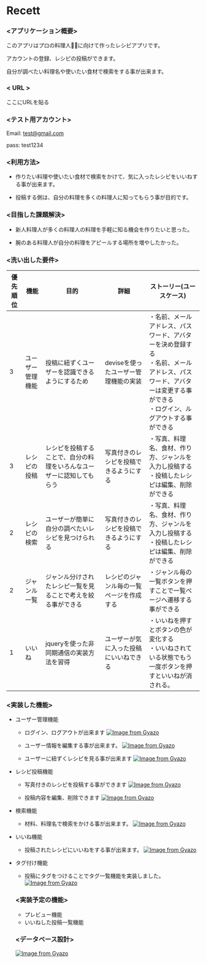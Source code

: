 # Recett

### <アプリケーション概要>

このアプリはプロの料理人👨‍🍳に向けて作ったレシピアプリです。

アカウントの登録、レシピの投稿ができます。

自分が調べたい料理名や使いたい食材で検索をする事が出来ます。

### < URL >
ここにURLを貼る

### <テスト用アカウント>

 Email: test@gmail.com

 pass: test1234

 ### <利用方法>

* 作りたい料理や使いたい食材で検索をかけて、気に入ったレシピをいいねする事が出来ます。

* 投稿する側は、自分の料理を多くの料理人に知ってもらう事が目的です。

### <目指した課題解決>

* 新人料理人が多くの料理人の料理を手軽に知る機会を作りたいと思った。

* 腕のある料理人が自分の料理をアピールする場所を増やしたかった。

### <洗い出した要件>
| 優先順位 | 機能 | 目的 | 詳細 | ストーリー(ユースケース) |
|---------|------|----|------|----------------------|
| 3        | ユーザー管理機能 |投稿に紐ずくユーザーを認識できるようにするため |deviseを使ったユーザー管理機能の実装 |・名前、メールアドレス、パスワード、アバターを決め登録する<br>・名前、メールアドレス、パスワード、アバターは変更する事ができる<br>・ログイン、ルグアウトする事ができる
| 3       | レシピの投稿 | レシピを投稿することで、自分の料理をいろんなユーザーに認知してもらう | 写真付きのレシピを投稿できるようにする |・写真、料理名、食材、作り方、ジャンルを入力し投稿する<br>・投稿したレシピは編集、削除ができる |
| 2       | レシピの検索  | ユーザーが簡単に自分の調べたいレシピを見つけられる | 写真付きのレシピを投稿できるようにする |・写真、料理名、食材、作り方、ジャンルを入力し投稿する<br>・投稿したレシピは編集、削除ができる|
| 2       | ジャンル一覧 | ジャンル分けされたレシピ一覧を見ることで考えを絞る事ができる | レシピのジャンル毎の一覧ページを作成する | ・ジャンル毎の一覧ボタンを押すことで一覧ページへ遷移する事ができる |
| 1      | いいね | jqueryを使った非同期通信の実装方法を習得 | ユーザーが気に入った投稿にいいねできる | ・いいねを押すとボタンの色が変化する<br>・いいねされている状態でもう一度ボタンを押すといいねが消される。|

### <実装した機能>

* ユーザー管理機能
  * ログイン、ログアウトが出来ます
  [![Image from Gyazo](https://i.gyazo.com/5b07e5da64e48f4c82c2f6139393a199.gif)](https://gyazo.com/5b07e5da64e48f4c82c2f6139393a199)

  * ユーザー情報を編集する事が出来ます。
  [![Image from Gyazo](https://i.gyazo.com/fd6d9948facd056121849b7e11e8add2.gif)](https://gyazo.com/fd6d9948facd056121849b7e11e8add2)

  * ユーザーに紐ずくレシピを見る事が出来ます
  [![Image from Gyazo](https://i.gyazo.com/b12c44a294367ed50b6edf3d80970196.gif)](https://gyazo.com/b12c44a294367ed50b6edf3d80970196)

* レシピ投稿機能
  * 写真付きのレシピを投稿する事ができます
  [![Image from Gyazo](https://i.gyazo.com/351dc0e9a1132fad814712b6ad4fc951.gif)](https://gyazo.com/351dc0e9a1132fad814712b6ad4fc951)

  * 投稿内容を編集、削除できます
  [![Image from Gyazo](https://i.gyazo.com/cbd1754499e2f56e1440cc32bb4bedd4.gif)](https://gyazo.com/cbd1754499e2f56e1440cc32bb4bedd4)

* 検索機能
  * 材料、料理名で検索をかける事が出来ます。
  [![Image from Gyazo](https://i.gyazo.com/45cbe183a69db7e33f2659f3f7adddb5.gif)](https://gyazo.com/45cbe183a69db7e33f2659f3f7adddb5)


* いいね機能
  * 投稿されたレシピにいいねをする事が出来ます。
  [![Image from Gyazo](https://i.gyazo.com/7b58568b7cff2bf5619479b69bae7f89.gif)](https://gyazo.com/7b58568b7cff2bf5619479b69bae7f89)

* タグ付け機能
  * 投稿にタグをつけることでタグ一覧機能を実装しました。
  [![Image from Gyazo](https://i.gyazo.com/4058b65e25be5bb7604cfd1891f40cc5.gif)](https://gyazo.com/4058b65e25be5bb7604cfd1891f40cc5)

  ### <実装予定の機能>
  * プレビュー機能
  * いいねした投稿一覧機能

  ### <データベース設計>
  [![Image from Gyazo](https://i.gyazo.com/377c7899656860a69ccde3c9bc460e5f.png)](https://gyazo.com/377c7899656860a69ccde3c9bc460e5f)
